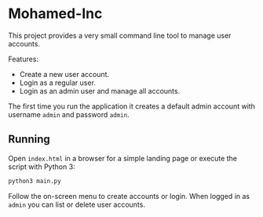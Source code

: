 # Mohamed-Inc

This project provides a very small command line tool to manage user accounts.

Features:
- Create a new user account.
- Login as a regular user.
- Login as an admin user and manage all accounts.

The first time you run the application it creates a default admin
account with username `admin` and password `admin`.

## Running

Open `index.html` in a browser for a simple landing page or execute the script with Python 3:

```bash
python3 main.py
```

Follow the on-screen menu to create accounts or login. When logged in as
`admin` you can list or delete user accounts.
